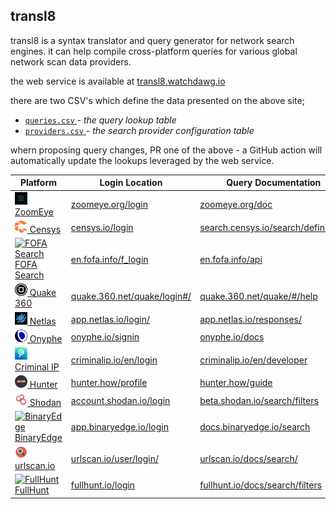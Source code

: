 ## transl8

transl8 is a syntax translator and query generator for network search engines. it can help compile cross-platform queries for various global network scan data providers.

the web service is available at [transl8.watchdawg.io](https://transl8.watchdawg.io)

there are two CSV's which define the data presented on the above site;

- [ `queries.csv` ](https://github.com/joshhighet/transl8/blob/main/queries.csv) - _the query lookup table_
- [ `providers.csv` ](https://github.com/joshhighet/transl8/blob/main/providers.csv) - _the search provider configuration table_

whern proposing query changes, PR one of the above - a GitHub action will automatically update the lookups leveraged by the web service.

| Platform                             | Login Location                             | Query Documentation                               |
|--------------------------------------|--------------------------------------------|---------------------------------------------------|
| [<img src="https://raw.githubusercontent.com/joshhighet/transl8/main/docs/assets/zoomeye.jpg" alt="ZoomEye" width="20" height="20"> ZoomEye](https://www.zoomeye.org)          | [zoomeye.org/login](https://www.zoomeye.org/login)                        | [zoomeye.org/doc](https://www.zoomeye.org/doc?Thechannel=user) |
| [<img src="https://raw.githubusercontent.com/joshhighet/transl8/main/docs/assets/censys.png" alt="Censys" width="20" height="20"> Censys](https://censys.io)            | [censys.io/login](https://censys.io/login)                                | [search.censys.io/search/definitions](https://search.censys.io/search/definitions?resource=hosts) |
| [<img src="https://raw.githubusercontent.com/joshhighet/transl8/main/docs/assets/binaryedge.png" alt="FOFA Search" width="20" height="20"> FOFA Search](https://en.fofa.info)   | [en.fofa.info/f_login](https://en.fofa.info/f_login)                      | [en.fofa.info/api](https://en.fofa.info/api) |
| [<img src="https://raw.githubusercontent.com/joshhighet/transl8/main/docs/assets/unknown.png" alt="Quake 360" width="20" height="20"> Quake 360](https://quake.360.net)       | [quake.360.net/quake/login#/](https://quake.360.net/quake/login#/)        | [quake.360.net/quake/#/help](https://quake.360.net/quake/#/help?id=5eb238f110d2e850d5c6aec8&title=检索关键词) |
| [<img src="https://raw.githubusercontent.com/joshhighet/transl8/main/docs/assets/netlas.png" alt="Netlas" width="20" height="20"> Netlas](https://app.netlas.io)            | [app.netlas.io/login/](https://app.netlas.io/login/)                      | [app.netlas.io/responses/](https://app.netlas.io/responses/) |
| [<img src="https://raw.githubusercontent.com/joshhighet/transl8/main/docs/assets/onyphe.jpg" alt="Onyphe" width="20" height="20"> Onyphe](https://www.onyphe.io)            | [onyphe.io/signin](https://www.onyphe.io/signin)                          | [onyphe.io/docs](https://www.onyphe.io/docs/onyphe-query-language) | 
| [<img src="https://raw.githubusercontent.com/joshhighet/transl8/main/docs/assets/criminalip.png" alt="Criminal IP" width="20" height="20"> Criminal IP](https://www.criminalip.io)   | [criminalip.io/en/login](https://www.criminalip.io/en/mypage/information) | [criminalip.io/en/developer](https://www.criminalip.io/en/developer/filters-and-tags/filters) |
| [<img src="https://raw.githubusercontent.com/joshhighet/transl8/main/docs/assets/hunter.png" alt="Hunter" width="20" height="20"> Hunter](https://hunter.how)            | [hunter.how/profile](https://hunter.how/profile)                          | [hunter.how/guide](https://hunter.how/guide) |
| [<img src="https://raw.githubusercontent.com/joshhighet/transl8/main/docs/assets/shodan.png" alt="Shodan" width="20" height="20"> Shodan](https://account.shodan.io)            | [account.shodan.io/login](https://account.shodan.io/login)                | [beta.shodan.io/search/filters](https://beta.shodan.io/search/filters) |
| [<img src="https://raw.githubusercontent.com/joshhighet/transl8/main/docs/assets/binaryedge.png" alt="BinaryEdge" width="20" height="20"> BinaryEdge](https://app.binaryedge.io)    | [app.binaryedge.io/login](https://app.binaryedge.io/login)                | [docs.binaryedge.io/search](https://docs.binaryedge.io/search/) |
| [<img src="https://raw.githubusercontent.com/joshhighet/transl8/main/docs/assets/urlscan.png" alt="urlscan.io" width="20" height="20"> urlscan.io](https://urlscan.io)       | [urlscan.io/user/login/](https://urlscan.io/user/login)                   | [urlscan.io/docs/search/](https://urlscan.io/docs/search) |
| [<img src="https://raw.githubusercontent.com/joshhighet/transl8/main/docs/assets/fullhunt.jpg" alt="FullHunt" width="20" height="20"> FullHunt](https://fullhunt.io)        | [fullhunt.io/login](https://fullhunt.io/login/)                           | [fullhunt.io/docs/search/filters](https://fullhunt.io/docs/search/filters/) |
